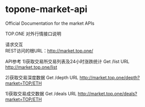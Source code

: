 # topone-market-api
Official Documentation for the market APIs

TOP.ONE 对外行情接口说明

请求交互    
REST访问的根URL：http://market.top.one/

API参考
1)获取交易所交易列表及24小时涨跌统计
Get /list
URL http://market.top.one/list

2)获取交易深度数据
Get /depth
URL http://market.top.one/depth?market=TOP/ETH

1)获取交易成交数据
Get /deals
URL http://market.top.one/deals?market=TOP/ETH
